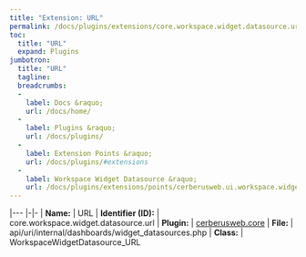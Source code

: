 ```yaml
---
title: "Extension: URL"
permalink: /docs/plugins/extensions/core.workspace.widget.datasource.url/
toc:
  title: "URL"
  expand: Plugins
jumbotron:
  title: "URL"
  tagline: 
  breadcrumbs:
  -
    label: Docs &raquo;
    url: /docs/home/
  -
    label: Plugins &raquo;
    url: /docs/plugins/
  -
    label: Extension Points &raquo;
    url: /docs/plugins/#extensions
  -
    label: Workspace Widget Datasource &raquo;
    url: /docs/plugins/extensions/points/cerberusweb.ui.workspace.widget.datasource/
---
```


|---
|-|-
| **Name:** | URL
| **Identifier (ID):** | core.workspace.widget.datasource.url
| **Plugin:** | [cerberusweb.core](/docs/plugins/cerberusweb.core/)
| **File:** | api/uri/internal/dashboards/widget_datasources.php
| **Class:** | WorkspaceWidgetDatasource_URL

